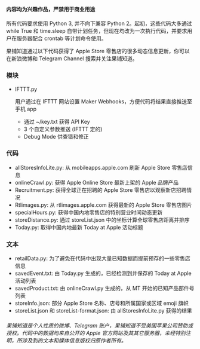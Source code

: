 #### 内容均为兴趣作品，严禁用于商业用途

所有代码要求使用 Python 3, 并不向下兼容 Python 2。起初，这些代码大多通过 while True 和 time.sleep 自带计划任务，但现在均改为一次执行代码，并要求用户在服务器配合 crontab 等计划命令使用。

果铺知道通过以下代码获得了 Apple Store 零售店的很多动态信息更新，你可以在新浪微博和 Telegram Channel 搜索并关注果铺知道。

### 模块
* IFTTT.py
  
    用户通过在 IFTTT 网站设置 Maker Webhooks，方便代码将结果直接推送至手机 app
    
    *  通过 ~/key.txt 获得 API Key
    *  3 个自定义参数推送 (IFTTT 定的)
    *  Debug Mode 供查错和修正


### 代码
* allStoresInfoLite.py: 从 mobileapps.apple.com 刷新 Apple Store 零售店信息
* onlineCrawl.py: 获得 Apple Online Store 最新上架的 Apple 品牌产品
* Recruitment.py: 获得全球正在招聘的 Apple Store 零售店以观察新店招聘情况
* Rtlimages.py: 从 rtlimages.apple.com 获得最新的 Apple Store 零售店图片
* specialHours.py: 获得中国内地零售店的特别营业时间动态更新
* storeDistance.py: 通过 storeList.json 中的坐标计算全球零售店距离并排序
* Today.py: 取得中国内地最新 Today at Apple 活动标题

### 文本

* retailData.py: 为了避免在代码中出现大量已知数据而提前预存的一些零售店信息
* savedEvent.txt: 由 Today.py 生成的，已经检测到并保存的 Today at Apple 活动列表
* savedProduct.txt: 由 onlineCrawl.py 生成的，从 MT 开始的已知产品部件号列表
* storeInfo.json: 部分 Apple Store 名称、店号和所属国家或区域 emoji 旗帜
* storeList.json 和 storeList-format.json: 由 allStoresInfoLite.py 获得的结果



###### 果铺知道是个人性质的微博、Telegram 账户，果铺知道不受美国苹果公司赞助或授权。代码中的数据均来自公开的 Apple 官方网站及其其它服务器，未经特别注明，所涉及到的文本和媒体信息版权归原作者所有。
